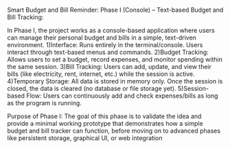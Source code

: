Smart Budget and Bill Reminder:
Phase I (Console) – Text-based Budget and Bill Tracking:

In Phase I, the project works as a console-based application where users can manage their personal budget and bills in a simple, text-driven environment.
1)Interface: Runs entirely in the terminal/console. Users interact through text-based menus and commands.
2)Budget Tracking: Allows users to set a budget, record expenses, and monitor spending within the same session.
3)Bill Tracking: Users can add, update, and view their bills (like electricity, rent, internet, etc.) while the session is active.
4)Temporary Storage: All data is stored in memory only. Once the session is closed, the data is cleared (no database or file storage yet).
5)Session-based Flow: Users can continuously add and check expenses/bills as long as the program is running.

Purpose of Phase I:
The goal of this phase is to validate the idea and provide a minimal working prototype that demonstrates how a simple budget and bill tracker can function, before moving on to advanced phases like persistent storage, graphical UI, or web integration
